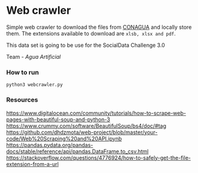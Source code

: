 # Web crawler

Simple web crawler to download the files from [CONAGUA](https://www.gob.mx/conagua/articulos/calidad-del-agua?idiom=es) and locally store them. The extensions available to download are `xlsb, xlsx and pdf`. 

This data set is going to be use for the SocialData Challenge 3.0

Team - _Agua Artificial_

### How to run

```
python3 webcrawler.py
```

### Resources

https://www.digitalocean.com/community/tutorials/how-to-scrape-web-pages-with-beautiful-soup-and-python-3
https://www.crummy.com/software/BeautifulSoup/bs4/doc/#tag
https://github.com/dhdzmota/web-project/blob/master/your-code/Web%20Scraping%20and%20API.ipynb
https://pandas.pydata.org/pandas-docs/stable/reference/api/pandas.DataFrame.to_csv.html
https://stackoverflow.com/questions/4776924/how-to-safely-get-the-file-extension-from-a-url
